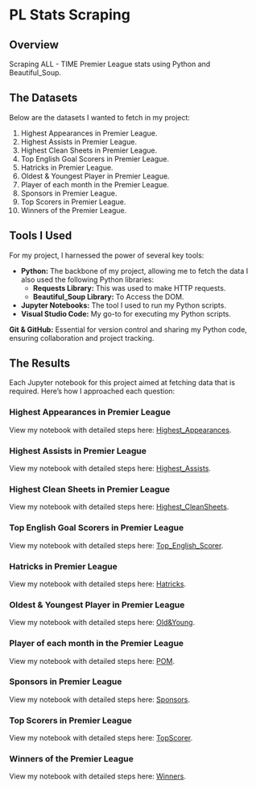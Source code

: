 
# PL Stats Scraping

## Overview

Scraping ALL - TIME Premier League stats using Python and Beautiful_Soup.

## The Datasets

Below are the datasets I wanted to fetch in my project:

1. Highest Appearances in Premier League.
2. Highest Assists in Premier League.
3. Highest Clean Sheets in Premier League.
4. Top English Goal Scorers in Premier League.
5. Hatricks in Premier League.
6. Oldest & Youngest Player in Premier League.
7. Player of each month in the Premier League.
8. Sponsors in Premier League.
9. Top Scorers in Premier League.
10. Winners of the Premier League.

## Tools I Used

For my project, I harnessed the power of several key tools:

- **Python:** The backbone of my project, allowing me to fetch the data I also used the following Python libraries:
    - **Requests Library:** This was used to make HTTP requests. 
    - **Beautiful_Soup Library:** To Access the DOM. 
- **Jupyter Notebooks:** The tool I used to run my Python scripts.
- **Visual Studio Code:** My go-to for executing my Python scripts.

**Git & GitHub:** Essential for version control and sharing my Python code, ensuring collaboration and project tracking.

## The Results

Each Jupyter notebook for this project aimed at fetching data that is required. Here’s how I approached each question:

### Highest Appearances in Premier League

View my notebook with detailed steps here: [Highest_Appearances](AboveTHPL.ipynb).

### Highest Assists in Premier League

View my notebook with detailed steps here: [Highest_Assists](AssistPL.ipynb).

### Highest Clean Sheets in Premier League

View my notebook with detailed steps here: [Highest_CleanSheets](CleansheetsPL.ipynb).

### Top English Goal Scorers in Premier League

View my notebook with detailed steps here: [Top_English_Scorer](EnglishscorersPL.ipynb).

### Hatricks in Premier League

View my notebook with detailed steps here: [Hatricks](HatricksPL.ipynb).

### Oldest & Youngest Player in Premier League

View my notebook with detailed steps here: [Old&Young](Old&YoungPL.ipynb).

### Player of each month in the Premier League

View my notebook with detailed steps here: [POM](POMPL.ipynb).

### Sponsors in Premier League

View my notebook with detailed steps here: [Sponsors](SponsorPL.ipynb).

### Top Scorers in Premier League

View my notebook with detailed steps here: [TopScorer](TopScorerPL.ipynb).

### Winners of the Premier League

View my notebook with detailed steps here: [Winners](WinnerDetailsPL.ipynb).




